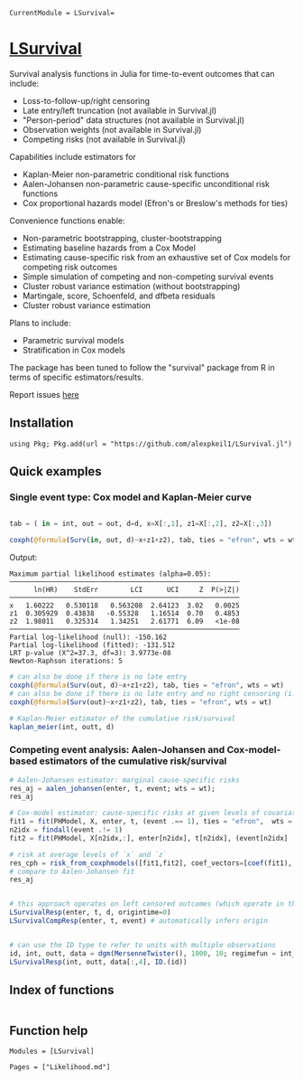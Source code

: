 ```@meta
CurrentModule = LSurvival=
```

# [LSurvival](https://github.com/alexpkeil1/LSurvival.jl)

Survival analysis functions in Julia for time-to-event outcomes that can include:
- Loss-to-follow-up/right censoring
- Late entry/left truncation (not available in Survival.jl)
- "Person-period" data structures (not available in Survival.jl)
- Observation weights (not available in Survival.jl)
- Competing risks (not available in Survival.jl)

Capabilities include estimators for
- Kaplan-Meier non-parametric conditional risk functions
- Aalen-Johansen non-parametric cause-specific unconditional risk functions
- Cox proportional hazards model (Efron's or Breslow's methods for ties)

Convenience functions enable:
- Non-parametric bootstrapping, cluster-bootstrapping
- Estimating baseline hazards from a Cox Model
- Estimating cause-specific risk from an exhaustive set of Cox models for competing risk outcomes
- Simple simulation of competing and non-competing survival events
- Cluster robust variance estimation (without bootstrapping)
- Martingale, score, Schoenfeld, and dfbeta residuals
- Cluster robust variance estimation


Plans to include:
- Parametric survival models
- Stratification in Cox models

The package has been tuned to follow the "survival" package from R in terms of specific estimators/results.

Report issues [here](https://github.com/alexpkeil1/LSurvival.jl/issues)

## Installation 
```{julia}
using Pkg; Pkg.add(url = "https://github.com/alexpkeil1/LSurvival.jl")
```

## Quick examples

### Single event type: Cox model and Kaplan-Meier curve
```julia

tab = ( in = int, out = out, d=d, x=X[:,1], z1=X[:,2], z2=X[:,3]) 

coxph(@formula(Surv(in, out, d)~x+z1+z2), tab, ties = "efron", wts = wt)
```

Output:
```
Maximum partial likelihood estimates (alpha=0.05):
─────────────────────────────────────────────────────────
      ln(HR)    StdErr        LCI      UCI     Z  P(>|Z|)
─────────────────────────────────────────────────────────
x   1.60222   0.530118   0.563208  2.64123  3.02   0.0025
z1  0.305929  0.43838   -0.55328   1.16514  0.70   0.4853
z2  1.98011   0.325314   1.34251   2.61771  6.09   <1e-08
─────────────────────────────────────────────────────────
Partial log-likelihood (null): -150.162
Partial log-likelihood (fitted): -131.512
LRT p-value (X^2=37.3, df=3): 3.9773e-08
Newton-Raphson iterations: 5
```

```julia
# can also be done if there is no late entry
coxph(@formula(Surv(out, d)~x+z1+z2), tab, ties = "efron", wts = wt)
# can also be done if there is no late entry and no right censoring (i.e. all times are failure times)
coxph(@formula(Surv(out)~x+z1+z2), tab, ties = "efron", wts = wt)

# Kaplan-Meier estimator of the cumulative risk/survival
kaplan_meier(int, outt, d)
```


### Competing event analysis: Aalen-Johansen and Cox-model-based estimators of the cumulative risk/survival
```julia
# Aalen-Johansen estimator: marginal cause-specific risks
res_aj = aalen_johansen(enter, t, event; wts = wt);
res_aj

# Cox-model estimator: cause-specific risks at given levels of covariates
fit1 = fit(PHModel, X, enter, t, (event .== 1), ties = "efron",  wts = wt)
n2idx = findall(event .!= 1)
fit2 = fit(PHModel, X[n2idx,:], enter[n2idx], t[n2idx], (event[n2idx] .== 2), ties = "efron",  wts = wt[n2idx])

# risk at average levels of `x` and `z`
res_cph = risk_from_coxphmodels([fit1,fit2], coef_vectors=[coef(fit1), coef(fit2)], pred_profile=mean(X, dims=1))
# compare to Aalen-Johansen fit
res_aj


# this approach operates on left censored outcomes (which operate in the background in model fitting)
LSurvivalResp(enter, t, d, origintime=0)
LSurvivalCompResp(enter, t, event) # automatically infers origin


# can use the ID type to refer to units with multiple observations
id, int, outt, data = dgm(MersenneTwister(), 1000, 10; regimefun = int_0)
LSurvivalResp(int, outt, data[:,4], ID.(id))
```

## Index of functions

```@index
```

## Function help 

```@autodocs
Modules = [LSurvival]
```

```@contents
Pages = ["Likelihood.md"]
```